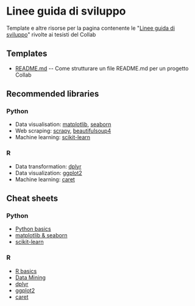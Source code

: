 # Linee guida di sviluppo
Template e altre risorse per la pagina contenente le "[Linee guida di sviluppo](http://collab.di.uniba.it/tesi-di-laurea/come-sviluppare-un-progetto-di-tesi/)" rivolte ai tesisti del Collab

## Templates
* [README.md](template/README.md) -- Come strutturare un file README.md per un progetto Collab

## Recommended libraries

### Python

* Data visualisation: [matplotlib](https://matplotlib.org/), [seaborn](https://seaborn.pydata.org)
* Web scraping: [scrapy](https://scrapy.org/), [beautifulsoup4](https://www.crummy.com/software/BeautifulSoup/)
* Machine learning: [scikit-learn](https://scikit-learn.org/)

### R

* Data transformation: [dplyr](https://dplyr.tidyverse.org/)
* Data visualization: [ggplot2](http://ggplot2.tidyverse.org/)
* Machine learning: [caret](https://cran.r-project.org/web/packages/caret/vignettes/caret.html)

## Cheat sheets

### Python

* [Python basics](https://s3.amazonaws.com/assets.datacamp.com/blog_assets/PythonForDataScience.pdf)
* [matplotlib & seaborn](https://www.analyticsvidhya.com/blog/2015/06/data-visualization-in-python-cheat-sheet/)
* [scikit-learn](http://scikit-learn.org/stable/tutorial/machine_learning_map/index.html)


### R

* [R basics](https://cran.r-project.org/doc/contrib/Baggott-refcard-v2.pdf)
* [Data Mining](https://cran.r-project.org/doc/contrib/YanchangZhao-refcard-data-mining.pdf)
* [dplyr](https://s3-ap-south-1.amazonaws.com/av-blog-media/wp-content/uploads/2017/02/17091135/R_datatransformation.pdf)
* [ggplot2](https://www.rstudio.com/wp-content/uploads/2015/05/ggplot2-cheatsheet.pdf)
* [caret](https://www.analyticsvidhya.com/infographics/Caret-Package-Infographic.pdf)
